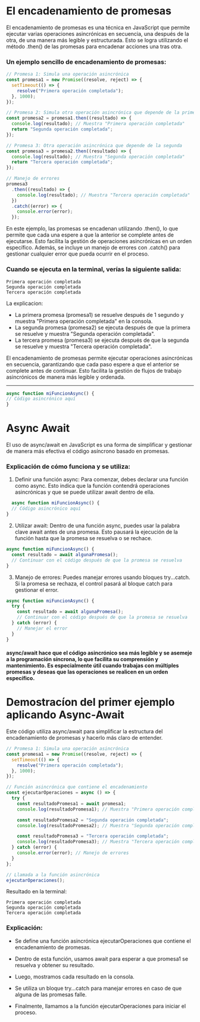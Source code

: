 # El encadenamiento de promesas
El encadenamiento de promesas es una técnica en JavaScript que permite ejecutar varias operaciones asincrónicas en secuencia, una después de la otra, de una manera más legible y estructurada. Esto se logra utilizando el método .then() de las promesas para encadenar acciones una tras otra.

### Un ejemplo sencillo de encadenamiento de promesas:

``` JavaScript
// Promesa 1: Simula una operación asincrónica
const promesa1 = new Promise((resolve, reject) => {
  setTimeout(() => {
    resolve("Primera operación completada");
  }, 1000);
});

// Promesa 2: Simula otra operación asincrónica que depende de la primera
const promesa2 = promesa1.then((resultado) => {
  console.log(resultado); // Muestra "Primera operación completada"
  return "Segunda operación completada";
});

// Promesa 3: Otra operación asincrónica que depende de la segunda
const promesa3 = promesa2.then((resultado) => {
  console.log(resultado); // Muestra "Segunda operación completada"
  return "Tercera operación completada";
});

// Manejo de errores
promesa3
  .then((resultado) => {
    console.log(resultado); // Muestra "Tercera operación completada"
  })
  .catch((error) => {
    console.error(error);
  });

```
En este ejemplo, las promesas se encadenan utilizando .then(), lo que permite que cada una espere a que la anterior se complete antes de ejecutarse. Esto facilita la gestión de operaciones asincrónicas en un orden específico. Además, se incluye un manejo de errores con .catch() para gestionar cualquier error que pueda ocurrir en el proceso.

### Cuando se ejecuta en la terminal, verías la siguiente salida:

```terminal
Primera operación completada
Segunda operación completada
Tercera operación completada
```

La explicacion:

  - La primera promesa (promesa1) se resuelve después de 1 segundo y muestra "Primera operación completada" en la consola.
- La segunda promesa (promesa2) se ejecuta después de que la primera se resuelve y muestra "Segunda operación completada".
- La tercera promesa (promesa3) se ejecuta después de que la segunda se resuelve y muestra "Tercera operación completada".

El encadenamiento de promesas permite ejecutar operaciones asincrónicas en secuencia, garantizando que cada paso espere a que el anterior se complete antes de continuar. Esto facilita la gestión de flujos de trabajo asincrónicos de manera más legible y ordenada.
***

  ```JavaScript
  async function miFuncionAsync() {
  // Código asincrónico aquí
}
  ```
# Async Await

El uso de async/await en JavaScript es una forma de simplificar y gestionar de manera más efectiva el código asíncrono basado en promesas.

### Explicación de cómo funciona y se utiliza:

  1. Definir una función async: Para comenzar, debes declarar una función como async. Esto indica que la función contendrá operaciones asincrónicas y que se puede utilizar await dentro de ella.
```JavaScript
  async function miFuncionAsync() {
  // Código asincrónico aquí
}
  ```

  2. Utilizar await: Dentro de una función async, puedes usar la palabra clave await antes de una promesa. Esto pausará la ejecución de la función hasta que la promesa se resuelva o se rechace.
```JavaScript
async function miFuncionAsync() {
  const resultado = await algunaPromesa();
  // Continuar con el código después de que la promesa se resuelva
}
  ```

  3. Manejo de errores: Puedes manejar errores usando bloques try...catch. Si la promesa se rechaza, el control pasará al bloque catch para gestionar el error.
```JavaScript
async function miFuncionAsync() {
  try {
    const resultado = await algunaPromesa();
    // Continuar con el código después de que la promesa se resuelva
  } catch (error) {
    // Manejar el error
  }
}
  ```
  
#### async/await hace que el código asincrónico sea más legible y se asemeje a la programación síncrona, lo que facilita su comprensión y mantenimiento. Es especialmente útil cuando trabajas con múltiples promesas y deseas que las operaciones se realicen en un orden específico.

# Demostracíon del primer ejemplo aplicando Async-Await

  Este código utiliza async/await para simplificar la estructura del encadenamiento de promesas y hacerlo más claro de entender.

```JavaScript
// Promesa 1: Simula una operación asincrónica
const promesa1 = new Promise((resolve, reject) => {
  setTimeout(() => {
    resolve("Primera operación completada");
  }, 1000);
});

// Función asincrónica que contiene el encadenamiento
const ejecutarOperaciones = async () => {
  try {
    const resultadoPromesa1 = await promesa1;
    console.log(resultadoPromesa1); // Muestra "Primera operación completada"

    const resultadoPromesa2 = "Segunda operación completada";
    console.log(resultadoPromesa2); // Muestra "Segunda operación completada"

    const resultadoPromesa3 = "Tercera operación completada";
    console.log(resultadoPromesa3); // Muestra "Tercera operación completada"
  } catch (error) {
    console.error(error); // Manejo de errores
  }
};

// Llamada a la función asincrónica
ejecutarOperaciones();
  ```
Resultado en la terminal:
```terminal
Primera operación completada
Segunda operación completada
Tercera operación completada
```

### Explicación:

- Se define una función asincrónica ejecutarOperaciones que contiene el encadenamiento de promesas.

- Dentro de esta función, usamos await para esperar a que promesa1 se resuelva y obtener su resultado.

- Luego, mostramos cada resultado en la consola.

- Se utiliza un bloque try...catch para manejar errores en caso de que alguna de las promesas falle.

- Finalmente, llamamos a la función ejecutarOperaciones para iniciar el proceso.


